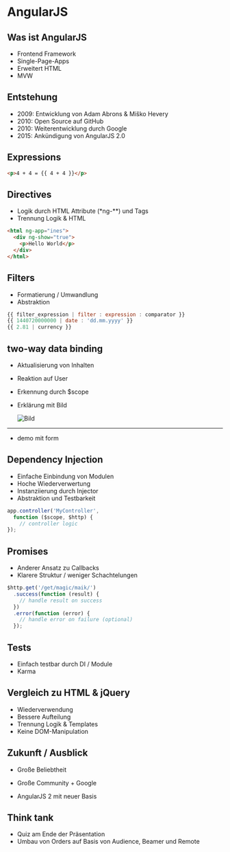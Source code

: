 # AngularJS

## Was ist AngularJS

* Frontend Framework
* Single-Page-Apps
* Erweitert HTML
* MVW

## Entstehung

* 2009: Entwicklung von Adam Abrons & Miško Hevery
* 2010: Open Source auf GitHub
* 2010: Weiterentwicklung durch Google
* 2015: Ankündigung von AngularJS 2.0

## Expressions

```html
<p>4 + 4 = {{ 4 + 4 }}</p>
```

## Directives

* Logik durch HTML Attribute (*ng-**) und Tags
* Trennung Logik & HTML

```html
<html ng-app="ines">
  <div ng-show="true">
    <p>Hello World</p>
  </div>
</html>
```

## Filters

* Formatierung / Umwandlung
* Abstraktion

```javascript
{{ filter_expression | filter : expression : comparator }}
{{ 1440720000000 | date : 'dd.mm.yyyy' }}
{{ 2.81 | currency }}
```

## two-way data binding

* Aktualisierung von Inhalten
* Reaktion auf User
* Erkennung durch $scope
* Erklärung mit Bild
  
  ![Bild](https://angularjs.de/assets/figures/binding-types-c6d3761feda6211a53fd9260194faf23a6caa7d5d47fb29c64b80147402d0ff0.png)

---

* demo mit form

## Dependency Injection

* Einfache Einbindung von Modulen
* Hoche Wiederverwertung
* Instanziierung durch Injector
* Abstraktion und Testbarkeit

```javascript
app.controller('MyController',
  function ($scope, $http) {
    // controller logic
});
```

## Promises

* Anderer Ansatz zu Callbacks
* Klarere Struktur / weniger Schachtelungen

```javascript
$http.get('/get/magic/maik/')
  .success(function (result) {
    // handle result on success
  })
  .error(function (error) {
    // handle error on failure (optional)
  });
```

## Tests

* Einfach testbar durch DI / Module
* Karma


## Vergleich zu HTML & jQuery

* Wiederverwendung
* Bessere Aufteilung
* Trennung Logik & Templates
* Keine DOM-Manipulation


## Zukunft / Ausblick

* Große Beliebtheit
* Große Community + Google

* AngularJS 2 mit neuer Basis


## Think tank

* Quiz am Ende der Präsentation
* Umbau von Orders auf Basis von Audience, Beamer und Remote
